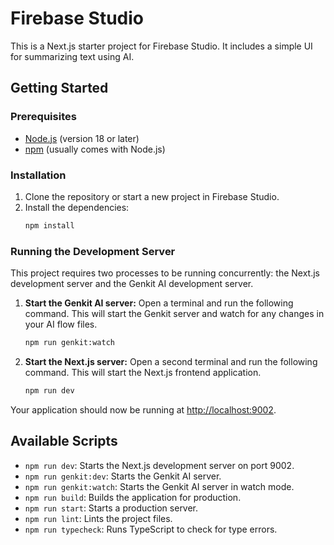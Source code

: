 # Firebase Studio

This is a Next.js starter project for Firebase Studio. It includes a simple UI for summarizing text using AI.

## Getting Started

### Prerequisites

- [Node.js](https://nodejs.org/) (version 18 or later)
- [npm](https://www.npmjs.com/) (usually comes with Node.js)

### Installation

1.  Clone the repository or start a new project in Firebase Studio.
2.  Install the dependencies:
    ```bash
    npm install
    ```

### Running the Development Server

This project requires two processes to be running concurrently: the Next.js development server and the Genkit AI development server.

1.  **Start the Genkit AI server:**
    Open a terminal and run the following command. This will start the Genkit server and watch for any changes in your AI flow files.
    ```bash
    npm run genkit:watch
    ```

2.  **Start the Next.js server:**
    Open a second terminal and run the following command. This will start the Next.js frontend application.
    ```bash
    npm run dev
    ```

Your application should now be running at [http://localhost:9002](http://localhost:9002).

## Available Scripts

-   `npm run dev`: Starts the Next.js development server on port 9002.
-   `npm run genkit:dev`: Starts the Genkit AI server.
-   `npm run genkit:watch`: Starts the Genkit AI server in watch mode.
-   `npm run build`: Builds the application for production.
-   `npm run start`: Starts a production server.
-   `npm run lint`: Lints the project files.
-   `npm run typecheck`: Runs TypeScript to check for type errors.
